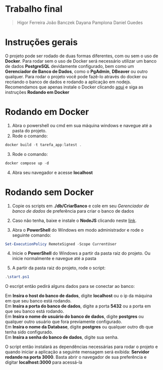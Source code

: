 # Trabalho final

> Higor Ferreira
    João Banczek
    Dayana Pamplona
    Daniel Guedes

# Instruções gerais

O projeto pode ser rodado de duas formas diferentes, com ou sem o uso de **Docker**.
Para rodar sem o uso de Docker será necessário utilizar um banco de dados **PostgreSQL**
devidamente configurado, bem como um **Gerenciador de Banco de Dados**, como
o **PgAdmin**, **DBeaver** ou outro qualquer.
Para rodar o projeto você pode fazê-lo através do docker ou recriando o banco
de dados e rodando a aplicação em nodejs. Recomendamos que apenas instale o Docker
clicando [aqui](https://www.docker.com/) e siga as instruções **Rodando em Docker**


# Rodando em Docker

1. Abra o powershell ou cmd em sua máquina windows e navegue até a pasta do projeto.
2. Rode o comando:
```powershell
docker build -t tarefa_app:latest .
```
3. Rode o comando:
```powershell
docker compose up -d
```
4. Abra seu navegador e acesse **localhost**

# Rodando sem Docker

1. Copie os scripts em **./db/CriarBanco** e cole em seu *Gerenciador de banco de dados*
de preferência para criar o banco de dados

2. Caso não tenha, baixe e instale o **NodeJS** clicando neste [link](https://nodejs.org/en).

3. Abra o **PowerShell** do Windows em modo administrador e rode o seguinte comando:
```powershell
Set-ExecutionPolicy RemoteSigned -Scope CurrentUser
```

4. Inicie o **PowerShell** do Windows a partir da pasta raiz do projeto. Ou inicie normalmente
e navegue até a pasta

5. A partir da pasta raiz do projeto, rode o script:
```powershell
.\start.ps1
```

O escript então pedirá alguns dados para se conectar ao banco:

Em **Insira o host do banco de dados**, digite **localhost** ou o ip da máquina em que seu banco
está rodando.\
Em **Insira a porta do banco de dados**, digite a porta **5432** ou a porta em que seu banco está rodando.\
Em **Insira o nome de usuário do banco de dados**, digite **postgres** ou qualquer outro usuário que fora previamente
configurado.\
Em **Insira o nome da Database**, digite **postgres** ou qualquer outro db que tenha sido configurado.\
Em **Insira a senha do banco de dados**, digite sua senha.

O script então instalará as dependências necessárias para rodar o projeto e quando iniciar a aplicação
a seguinte mensagem será exibida: **Servidor rodando na porta 3000**. Basta abrir o navegador de sua
preferência e digitar **localhost:3000** para acessá-la

